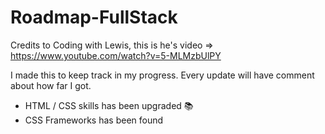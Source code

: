 # Roadmap-FullStack
Credits to Coding with Lewis, this is he's video => https://www.youtube.com/watch?v=5-MLMzbUlPY

I made this to keep track in my progress. Every update will have comment about how far I got.
- HTML / CSS skills has been upgraded 📚
- CSS Frameworks has been found
